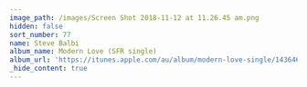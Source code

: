 ```yaml
---
image_path: /images/Screen Shot 2018-11-12 at 11.26.45 am.png
hidden: false
sort_number: 77
name: Steve Balbi
album_name: Modern Love (SFR single)
album_url: 'https://itunes.apple.com/au/album/modern-love-single/1436467203'
_hide_content: true
---
```


